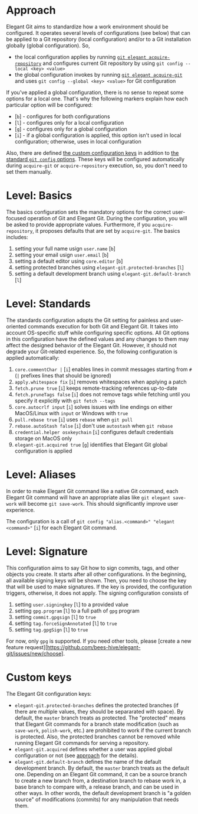 # Approach

Elegant Git aims to standardize how a work environment should be configured. It operates several
levels of configurations (see below) that can be applied to a Git repository (local configuration)
and/or to a Git installation globally (global configuration). So,

- the local configuration applies by running
[`git elegant acquire-repository`](commands.md#acquire-repository) and configures current Git
repository by using `git config --local <key> <value>`
- the global configuration invokes by running [`git elegant acquire-git`](commands.md#acquire-git)
and uses `git config --global <key> <value>` for Git configuration

If you've applied a global configuration, there is no sense to repeat some options for a local one.
That's why the following markers explain how each particular option will be configured:

- [`b`] - configures for both configurations
- [`l`] - configures only for a local configuration
- [`g`] - configures only for a global configuration
- [`i`] - if a global configuration is applied, this option isn't used in local configuration;
otherwise, uses in local configuration

Also, there are defined [the custom configuration keys](#custom-keys) in addition to
[the standard `git config` options](https://git-scm.com/docs/git-config). These keys will be configured
automatically during `acquire-git` or `acquire-repository` execution, so, you don't need to set them
manually.

# Level: Basics

The basics configuration sets the mandatory options for the correct user-focused operation of Git and
Elegant Git. During the configuration, you will be asked to provide appropriate values. Furthermore,
if you `acquire-repository`, it proposes defaults that are set by `acquire-git`. The basics includes:

1. setting your full name usign `user.name` [`b`]
2. setting your email usign `user.email` [`b`]
3. setting a default editor using `core.editor` [`b`]
4. setting protected branches using `elegant-git.protected-branches` [`l`]
5. setting a default development branch using `elegant-git.default-branch` [`l`]

# Level: Standards

The standards configuration adopts the Git setting for painless and user-oriented commands execution
for both Git and Elegant Git. It takes into account OS-specific stuff while configuring specific
options. All Git options in this configuration have the defined values and any changes to them may
affect the designed behavior of the Elegant Git. However, it should not degrade your Git-related
experience. So, the following configuration is applied automatically:

1. `core.commentChar |` [`i`] enables lines in commit messages starting from `#` (`|` prefixes lines that should be ignored)
2. `apply.whitespace fix` [`i`] removes whitespaces when applying a patch
3. `fetch.prune true` [`i`] keeps remote-tracking references up-to-date
4. `fetch.pruneTags false` [`i`] does not remove tags while fetching until you specify it explicitly with
`git fetch --tags`
5. `core.autocrlf input` [`i`] solves issues with line endings on either MacOS/Linux with `input` or
Windows with `true`
6. `pull.rebase true` [`i`] uses `rebase` when `git pull`
7. `rebase.autoStash false` [`i`] don't use `autostash` when `git rebase`
8. `credential.helper osxkeychain` [`i`] configures default credentials storage on MacOS only
9. `elegant-git.acquired true` [`g`] identifies that Elegant Git global configuration is applied

# Level: Aliases

In order to make Elegant Git command like a native Git command, each Elegant Git command will have
an appropriate alias like `git elegant save-work` will become `git save-work`. This should
significantly improve user experience.

The configuration is a call of `git config "alias.<command>" "elegant <command>"` [`i`] for each Elegant
Git command.

# Level: Signature

This configuration aims to say Git how to sign commits, tags, and other objects you create. It starts after
all other configurations. In the beginning, all available signing keys will be shown. Then, you need to choose
the key that will be used to make signatures. If the key is provided, the configuration triggers, otherwise,
it does not apply. The signing configuration consists of

1. setting `user.signingkey` [`l`] to a provided value
2. setting `gpg.program` [`l`] to a full path of `gpg` program
3. setting `commit.gpgsign` [`l`] to `true`
4. setting `tag.forceSignAnnotated` [`l`] to `true`
5. setting `tag.gpgSign` [`l`] to `true`

For now, only `gpg` is supported. If you need other tools, please [create a new feature request][https://github.com/bees-hive/elegant-git/issues/new/choose].

# Custom keys

The Elegant Git configuration keys:

- `elegant-git.protected-branches` defines the protected branches (if there are multiple values, they
should be separarated with space). By default, the `master` branch treats as protected. The "protected"
means that Elegant Git commands for a branch state modification (such as `save-work`, `polish-work`,
etc.) are prohibited to work if the current branch is protected. Also, the protected branches cannot
be removed while running Elegant Git commands for serving a repository.
- `elegant-git.acquired` defines whether a user was applied global configuration or not (see
[approach](#approach) for the details).
- `elegant-git.default-branch` defines the name of the default development branch. By default, the `master`
branch treats as the default one. Depending on an Elegant Git command, it can be a source branch to create
a new branch from, a destination branch to rebase work in, a base branch to compare with, a release branch,
and can be used in other ways. In other words, the default development branch is "a golden source" of
modifications (commits) for any manipulation that needs them.
